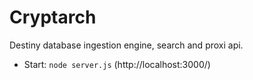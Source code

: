 # Cryptarch
Destiny database ingestion engine, search and proxi api.

- Start: `node server.js` (http://localhost:3000/)
